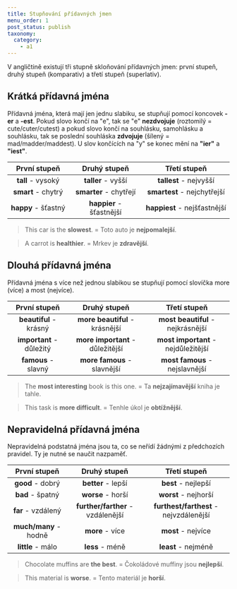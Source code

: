 ```yaml
---
title: Stupňování přídavných jmen
menu_order: 1
post_status: publish
taxonomy:
  category:
    - a1
---
```


V angličtině existují tři stupně skloňování přídavných jmen: první stupeň, druhý stupeň (komparativ) a třetí stupeň (superlativ).

## Krátká přídavná jména

Přídavná jména, která mají jen jednu slabiku, se stupňují pomocí koncovek **-er** a **-est**. Pokud slovo končí na "e", tak se "e" **nezdvojuje** (roztomilý = cute/cuter/cutest) a pokud slovo končí na souhlásku, samohlásku a souhlásku, tak se poslední souhláska **zdvojuje** (šílený = mad/madder/maddest). U slov končících na "y" se konec mění na **"ier"** a **"iest"**.

|    První stupeň     |       Druhý stupeň       |         Třetí stupeň         |
| :-----------------: | :----------------------: | :--------------------------: |
|  **tall** - vysoký  |    **taller** - vyšší    |    **tallest** - nejvyšší    |
| **smart** - chytrý  |  **smarter** - chytřejí  | **smartest** - nejchytřejší  |
| **happy** - šťastný | **happier** - šťastnější | **happiest** - nejšťastnější |

> This car is the **slowest**. = Toto auto je **nejpomalejší**.

> A carrot is **healthier**. = Mrkev je **zdravější**.

## Dlouhá přídavná jména

Přídavná jména s více než jednou slabikou se stupňují pomocí slovíčka more (více) a most (nejvíce).

|       První stupeň       |           Druhý stupeň           |            Třetí stupeň             |
| :----------------------: | :------------------------------: | :---------------------------------: |
|  **beautiful** - krásný  |  **more beautiful** - krásnější  |  **most beautiful** - nejkrásnější  |
| **important** - důležitý | **more important** - důležitější | **most important** - nejdůležitější |
|   **famous** - slavný    |   **more famous** - slavnější    |   **most famous** - nejslavnější    |

> The **most interesting** book is this one. = Ta **nejzajímavější** kniha je tahle.

> This task is **more difficult**. = Tenhle úkol je **obtížnější**.

## Nepravidelná přídavná jména

Nepravidelná podstatná jména jsou ta, co se neřídí žádnými z předchozích pravidel. Ty je nutné se naučit nazpaměť.

|     První stupeň      |           Druhý stupeň            |              Třetí stupeň              |
| :-------------------: | :-------------------------------: | :------------------------------------: |
|   **good** - dobrý    |        **better** - lepší         |          **best** - nejlepší           |
|   **bad** - špatný    |         **worse** - horší         |          **worst** - nejhorší          |
|  **far** - vzdálený   | **further/farther** - vzdálenější | **furthest/farthest** - nejvzdálenější |
| **much/many** - hodně |          **more** - více          |           **most** - nejvíce           |
|   **little** - málo   |          **less** - méně          |          **least** - nejméně           |

> Chocolate muffins are **the best**. = Čokoládové muffiny jsou **nejlepší**.

> This material is **worse**. = Tento materiál je **horší**.
